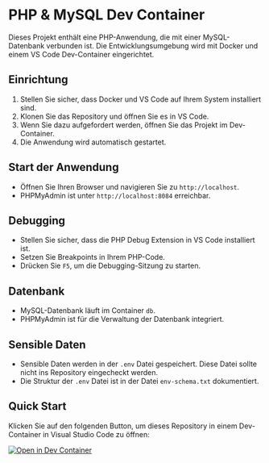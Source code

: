 
# PHP & MySQL Dev Container

Dieses Projekt enthält eine PHP-Anwendung, die mit einer MySQL-Datenbank verbunden ist. Die Entwicklungsumgebung wird mit Docker und einem VS Code Dev-Container eingerichtet.

## Einrichtung

1. Stellen Sie sicher, dass Docker und VS Code auf Ihrem System installiert sind.
2. Klonen Sie das Repository und öffnen Sie es in VS Code.
3. Wenn Sie dazu aufgefordert werden, öffnen Sie das Projekt im Dev-Container.
4. Die Anwendung wird automatisch gestartet.

## Start der Anwendung

- Öffnen Sie Ihren Browser und navigieren Sie zu `http://localhost`.
- PHPMyAdmin ist unter `http://localhost:8084` erreichbar.

## Debugging

- Stellen Sie sicher, dass die PHP Debug Extension in VS Code installiert ist.
- Setzen Sie Breakpoints in Ihrem PHP-Code.
- Drücken Sie `F5`, um die Debugging-Sitzung zu starten.

## Datenbank

- MySQL-Datenbank läuft im Container `db`.
- PHPMyAdmin ist für die Verwaltung der Datenbank integriert.

## Sensible Daten

- Sensible Daten werden in der `.env` Datei gespeichert. Diese Datei sollte nicht ins Repository eingecheckt werden.
- Die Struktur der `.env` Datei ist in der Datei `env-schema.txt` dokumentiert.

## Quick Start

Klicken Sie auf den folgenden Button, um dieses Repository in einem Dev-Container in Visual Studio Code zu öffnen:

[![Open in Dev Container](https://img.shields.io/badge/Open%20in-Dev%20Container-blue?logo=visual-studio-code&style=for-the-badge)](https://vscode.dev/clone?repo=https://github.com/jerome.chesworth@bbzbl-it.ch/PHPMYADMIN)
